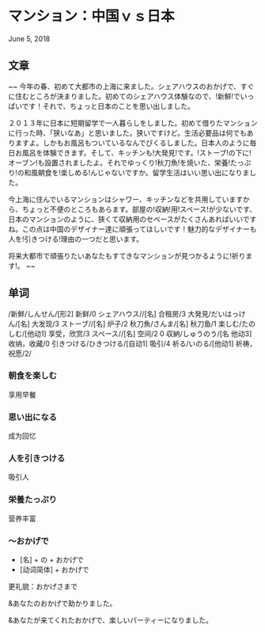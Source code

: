 # マンション：中国ｖｓ日本
June 5, 2018

## 文章
~~
今年の春、初めて大都市の上海に来ました。シェアハウスのおかげで、すぐに住むところが決まりました。初めてのシェアハウス体験なので、!新鮮!でいっぱいです！それで、ちょっと日本のことを思い出しました。 

２０１３年に日本に短期留学で一人暮らしをしました。初めて借りたマンションに行った時、「狭いなあ」と思いました。狭いですけど。生活必要品は何でもありますよ。しかもお風呂もついているなんでびくるしました。日本人のように毎日お風呂を体験できます。そして、キッチンも!大発見!です。!ストーブ!の下に!オーブン!も設置されましたよ。それでゆっくり!秋刀魚!を焼いた、栄養!たっぷり!の和風朝食を!楽しめる!んじゃないですか。留学生活はいい思い出になりました。 

今上海に住んでいるマンションはシャワー、キッチンなどを共用していますから、ちょっと不便のところもあらます。部屋の!収納!用!スペース!が少ないです、日本のマンションのように、狭くて収納用のセペースがたくさんあればいいですね。この点は中国のデザイナー達に頑張ってほしいです！魅力的なデザイナーも人を!引きつける!理由の一つだと思います。 

将来大都市で頑張りたいあなたもすてきなマンションが見つかるように!祈ります!。 
~~

## 单词
/新鮮/しんせん/[形2] 新鲜/0
シェアハウス//[名] 合租房/3
大発見/だいはっけん/[名] 大发现/3
ストーブ//[名] 炉子/2
秋刀魚/さんま/[名] 秋刀鱼/1
楽しむ/たのしむ/[他动1] 享受，欣赏/3
スペース//[名] 空间/2 0
収納/しゅうのう/[名 他动3] 收纳，收藏/0
引きつける/ひきつける/[自动1] 吸引/4
祈る/いのる/[他动1] 祈祷，祝愿/2/

### 朝食を楽しむ
享用早餐

### 思い出になる
成为回忆

### 人を引きつける
吸引人

### 栄養たっぷり
营养丰富

### ～おかげで
- [名] + の + おかげで
- [动词简体] + おかげで

更礼貌：おかげさまで

&あなたのおかげで助かりました。

&あなたが来てくれたおかげで、楽しいパーティーになりました。

